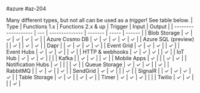 #azure #az-204 

Many different types, but not all can be used as a *trigger*!
See table below.
| Type                | Functions 1.x | Functions 2.x & up | Trigger | Input | Output |
| ------------------- | --- | -------------- | ------- | ----- | ------ |
| Blob Storage        | ✓   | ✓              | ✓       | ✓     | ✓      |
| Azure Cosmo DB      | ✓   | ✓              | ✓       | ✓     | ✓      |
| Azure SQL (preview) |     | ✓              |         | ✓     | ✓      |
| Dapr                |     | ✓              | ✓       | ✓     | ✓      |
| Event Grid          | ✓   | ✓              | ✓       |       | ✓      |
| Event Hubs          | ✓   | ✓              | ✓       |       | ✓      |
| HTTP & webhooks     | ✓   | ✓              | ✓       |       | ✓      |
| IoT Hub             | ✓   | ✓              | ✓       |       |        |
| Kafka               |     | ✓              | ✓       |       | ✓      |
| Mobile Apps         | ✓   |                |         | ✓     | ✓      |
| Notification Hubs   | ✓   |                |         |       | ✓      |
| Queue Storage       | ✓   | ✓              | ✓       |       | ✓      |
| RabbitMQ            |     | ✓              | ✓       |       | ✓      |
| SendGrid            | ✓   | ✓              |         |       | ✓      |
| SignalR             |     | ✓              | ✓       | ✓     | ✓      |
| Table Storage       | ✓   | ✓              |         | ✓     | ✓      |
| Timer               | ✓   | ✓              | ✓       |       |        |
| Twilio              | ✓   | ✓              |         |       | ✓      |
